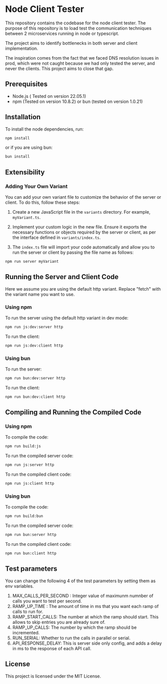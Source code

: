 # Node Client Tester

This repository contains the codebase for the node client tester.
The purpose of this repository is to load test the communication techniques between 2 microservices running in node or typescript.

The project aims to identify bottlenecks in both server and client implementation.

The inspiration comes from the fact that we faced DNS resolution issues in prod, which were not caught because we had only tested the server, and never the clients. This project aims to close that gap.

## Prerequisites

- Node.js ( Tested on version 22.05.1)
- npm (Tested on version 10.8.2) or bun (tested on version 1.0.21)


## Installation

To install the node dependencies, run:

```bash
npm install
```

or if you are using bun:

```bash
bun install
```

## Extensibility
### Adding Your Own Variant

You can add your own variant file to customize the behavior of the server or client. To do this, follow these steps:

1. Create a new JavaScript file in the `variants` directory. For example, `myVariant.ts`.

2. Implement your custom logic in the new file. Ensure it exports the necessary functions or objects required by the server or client, as per the interface defined in `variants/index.ts`.

3. The `index.ts` file will import your code automatically and allow you to run the server or client by passing the file name as follows:
```bash
npm run server myVariant
```

## Running the Server and Client Code
Here we assume you are using the default http variant.
Replace "fetch" with the variant name you want to use.

### Using npm

To run the server using the default http variant in dev mode:

```bash
npm run js:dev:server http
```

To run the client:

```bash
npm run js:dev:client http
```

### Using bun

To run the server:

```bash
npm run bun:dev:server http
```

To run the client:

```bash
npm run bun:dev:client http
```

## Compiling and Running the Compiled Code

### Using npm

To compile the code:

```bash
npm run build:js
```

To run the compiled server code:

```bash
npm run js:server http
```

To run the compiled client code:

```bash
npm run js:client http
```

### Using bun

To compile the code:

```bash
npm run build:bun
```

To run the compiled server code:

```bash
npm run bun:server http
```

To run the compiled client code:

```bash
npm run bun:client http
```

## Test parameters
You can change the following 4 of the test parameters by setting them as env variables.

1. MAX_CALLS_PER_SECOND : Integer value of maximunm numnber of calls you want to test per second.
2. RAMP_UP_TIME : The amount of time in ms that you want each ramp of calls to run for.
3. RAMP_START_CALLS: The number at which the ramp should start. This allows to skip entries you are already sure of.
4. RAMP_UP_CALLS: The number by which the ramp should be incremented.
5. RUN_SERIAL: Whether to run the calls in parallel or serial.
6. API_RESPONSE_DELAY: This is server side only config, and adds a delay in ms to the response of each API call.

## License

This project is licensed under the MIT License.